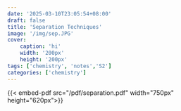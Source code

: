 ```yaml
---
date: '2025-03-10T23:05:54+08:00'
draft: false
title: 'Separation Techniques'
image: '/img/sep.JPG'
cover: 
    caption: 'hi'
    width: '200px' 
    height: '200px' 
tags: ['chemistry', 'notes','S2']
categories: ['chemistry']
---
```

<!--more-->
{{< embed-pdf src="/pdf/separation.pdf" width="750px" height="620px">}}

